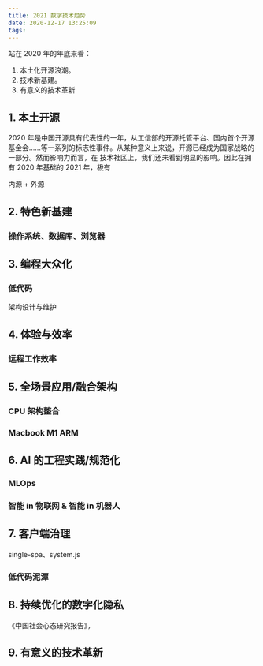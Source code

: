 ```yaml
---
title: 2021 数字技术趋势
date: 2020-12-17 13:25:09
tags:
---
```


站在 2020 年的年底来看：

1. 本土化开源浪潮。
2. 技术新基建。
3. 有意义的技术革新

## 1. 本土开源

2020 年是中国开源具有代表性的一年，从工信部的开源托管平台、国内首个开源基金会……等一系列的标志性事件。从某种意义上来说，开源已经成为国家战略的一部分。然而影响力而言，在 技术社区上，我们还未看到明显的影响。因此在拥有 2020 年基础的 2021 年，极有

内源 + 外源

## 2. 特色新基建

### 操作系统、数据库、浏览器

## 3. 编程大众化

### 低代码

架构设计与维护

## 4. 体验与效率

### 远程工作效率

## 5. 全场景应用/融合架构

### CPU 架构整合

### Macbook M1 ARM

## 6. AI 的工程实践/规范化

### MLOps

### 智能 in 物联网 & 智能 in 机器人

## 7. 客户端治理

single-spa、system.js

### 低代码泥潭


## 8. 持续优化的数字化隐私

《中国社会心态研究报告》，


## 9. 有意义的技术革新


